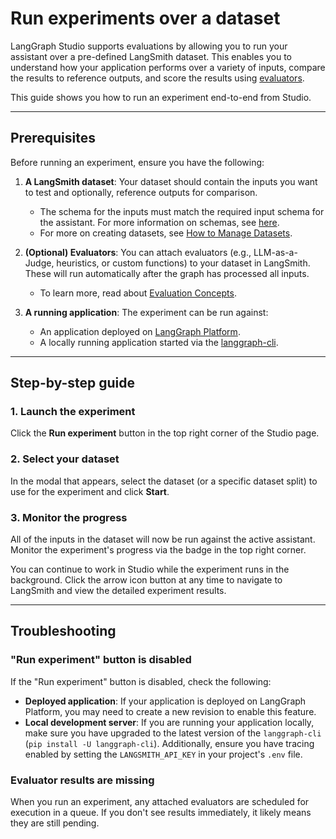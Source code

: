 # Run experiments over a dataset

LangGraph Studio supports evaluations by allowing you to run your assistant over a pre-defined LangSmith dataset. This enables you to understand how your application performs over a variety of inputs, compare the results to reference outputs, and score the results using [evaluators](../../../agents/evals.md).

This guide shows you how to run an experiment end-to-end from Studio.

---

## Prerequisites

Before running an experiment, ensure you have the following:

1.  **A LangSmith dataset**: Your dataset should contain the inputs you want to test and optionally, reference outputs for comparison.

    - The schema for the inputs must match the required input schema for the assistant. For more information on schemas, see [here](../../../../concepts/low_level/#schema).
    - For more on creating datasets, see [How to Manage Datasets](https://docs.smith.langchain.com/evaluation/how_to_guides/manage_datasets_in_application#set-up-your-dataset).

2.  **(Optional) Evaluators**: You can attach evaluators (e.g., LLM-as-a-Judge, heuristics, or custom functions) to your dataset in LangSmith. These will run automatically after the graph has processed all inputs.

    - To learn more, read about [Evaluation Concepts](https://docs.smith.langchain.com/evaluation/concepts#evaluators).

3.  **A running application**: The experiment can be run against:
    - An application deployed on [LangGraph Platform](../../quick_start.md).
    - A locally running application started via the [langgraph-cli](../../../tutorials/langgraph-platform/local-server.md).

---

## Step-by-step guide

### 1. Launch the experiment

Click the **Run experiment** button in the top right corner of the Studio page.

### 2. Select your dataset

In the modal that appears, select the dataset (or a specific dataset split) to use for the experiment and click **Start**.

### 3. Monitor the progress

All of the inputs in the dataset will now be run against the active assistant. Monitor the experiment's progress via the badge in the top right corner.

You can continue to work in Studio while the experiment runs in the background. Click the arrow icon button at any time to navigate to LangSmith and view the detailed experiment results.

---

## Troubleshooting

### "Run experiment" button is disabled

If the "Run experiment" button is disabled, check the following:

- **Deployed application**: If your application is deployed on LangGraph Platform, you may need to create a new revision to enable this feature.
- **Local development server**: If you are running your application locally, make sure you have upgraded to the latest version of the `langgraph-cli` (`pip install -U langgraph-cli`). Additionally, ensure you have tracing enabled by setting the `LANGSMITH_API_KEY` in your project's `.env` file.

### Evaluator results are missing

When you run an experiment, any attached evaluators are scheduled for execution in a queue. If you don't see results immediately, it likely means they are still pending.
